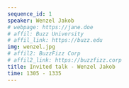 ```yaml
---
sequence_id: 1
speaker: Wenzel Jakob
# webpage: https://jane.doe
# affil: Buzz University
# affil_link: https://buzz.edu
img: wenzel.jpg
# affil2: BuzzFizz Corp
# affil2_link: https://buzzfizz.corp
title: Invited talk - Wenzel Jakob
time: 1305 - 1335
---
```


